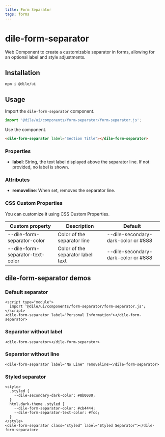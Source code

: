 ```yaml
---
title: Form Separator
tags: forms
---
```


# dile-form-separator

Web Component to create a customizable separator in forms, allowing for an optional label and style adjustments.

## Installation

```bash
npm i @dile/ui
```

## Usage

Import the `dile-form-separator` component.

```javascript
import '@dile/ui/components/form-separator/form-separator.js';
```

Use the component.

```html
<dile-form-separator label="Section Title"></dile-form-separator>
```

### Properties

- **label**: String, the text label displayed above the separator line. If not provided, no label is shown.

### Attributes

- **removeline**: When set, removes the separator line.

### CSS Custom Properties

You can customize it using CSS Custom Properties.

Custom property | Description | Default
----------------|-------------|---------
--dile-form-separator-color | Color of the separator line | --dile-secondary-dark-color or #888
--dile-form-separator-text-color | Color of the separator label text | --dile-secondary-dark-color or #888

## dile-form-separator demos

### Default separator

```html:preview
<script type="module">
  import '@dile/ui/components/form-separator/form-separator.js';
</script>
<dile-form-separator label="Personal Information"></dile-form-separator>
```

### Separator without label

```html:preview
<dile-form-separator></dile-form-separator>
```

### Separator without line

```html:preview
<dile-form-separator label="No Line" removeline></dile-form-separator>
```

### Styled separator

```html:preview
<style>
  .styled {
    --dile-secondary-dark-color: #8b0000;
  }
  html.dark-theme .styled {
    --dile-form-separator-color: #cb4444;
    --dile-form-separator-text-color: #fcc;
  }
</style>
<dile-form-separator class="styled" label="Styled Separator"></dile-form-separator>
```